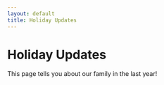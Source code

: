 ```yaml
---
layout: default
title: Holiday Updates
---
```

# Holiday Updates

This page tells you about our family in the last year!
